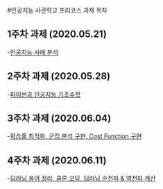 #인공지능 사관학교 프리코스 과제 목차

## 1주차 과제 (2020.05.21)   
-[인공지능 사례 분석](https://github.com/ktm93/tm/blob/master/1week.ipynb)   
## 2주차 과제 (2020.05.28)   
-[파이썬과 인공지능 기초수학](https://github.com/ktm93/tm/blob/master/2week.ipynb)   
## 3주차 과제 (2020.06.04)   
-[확습률 최적화, 군집 분석 구현, Cost Function 구현](https://github.com/ktm93/tm/blob/master/3week.ipynb)   
## 4주차 과제 (2020.06.11)   
-[딥러닝 용어 정리, 클론 코딩, 딥러닝 순전파 & 역전파 계산](https://github.com/ktm93/tm/blob/master/4week.ipynb)
